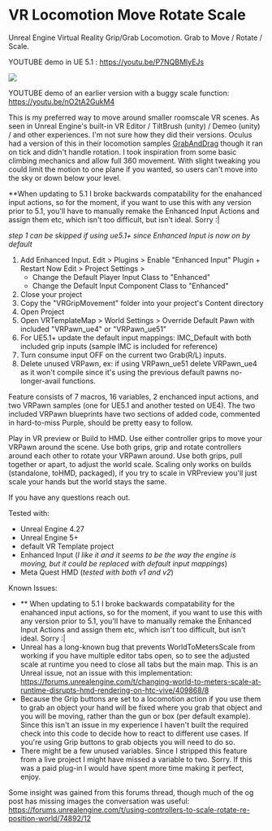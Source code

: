 # VR Locomotion Move Rotate Scale
Unreal Engine Virtual Reality Grip/Grab Locomotion. Grab to Move / Rotate / Scale.

YOUTUBE demo in UE 5.1 : https://youtu.be/P7NQBMlyEJs

![](MoveScaleRotate.gif)

YOUTUBE demo of an earlier version with a buggy scale function: https://youtu.be/nO2tA2GukM4

This is my preferred way to move around smaller roomscale VR scenes.
As seen in Unreal Engine's built-in VR Editor / TiltBrush (unity) / Demeo (unity) / and other experiences. I'm not sure how they did their versions. Oculus had a version of this in their locomotion samples [GrabAndDrag](https://developer.oculus.com/documentation/unreal/unreal-samples/) though it ran on tick and didn't handle rotation. I took inspiration from some basic climbing mechanics and allow full 360 movement. With slight tweaking you could limit the motion to one plane if you wanted, so users can't move into the sky or down below your level.


**When updating to 5.1 I broke backwards compatability for the enahanced input actions, so for the moment, if you want to use this with any version prior to 5.1, you'll have to manually remake the Enhanced Input Actions and assign them etc, which isn't too difficult, but isn't ideal. Sorry :|

*step 1 can be skipped if using ue5.1+ since Enhanced Input is now on by default*
1. Add Enhanced Input.
	Edit > Plugins > Enable "Enhanced Input" Plugin + Restart Now
	Edit > Project Settings >
	- Change the Default Player Input Class to "Enhanced"
	- Change the Default Input Component Class to "Enhanced"
2. Close your project
3. Copy the "VRGripMovement" folder into your project's Content directory
4. Open Project
5. Open VRTemplateMap > World Settings > Override Default Pawn with included "VRPawn_ue4" or "VRPawn_ue51"
6. For UE5.1+ update the default input mappings: IMC_Default with both included grip inputs (sample IMC is included for reference)
7. Turn consume input OFF on the current two Grab(R/L) inputs.
8. Delete unused VRPawn, ex: if using VRPawn_ue51 delete VRPawn_ue4 as it won't compile since it's using the previous default pawns no-longer-avail functions.

Feature consists of 7 macros, 16 variables, 2 enchanced input actions, and two VRPawn samples (one for UE5.1 and another tested on UE4). The two included VRPawn blueprints have two sections of added code, commented in hard-to-miss Purple, should be pretty easy to follow.


Play in VR preview or Build to HMD. Use either controller grips to move your VRPawn around the scene. Use both grips, grip and rotate controllers around each other to rotate your VRPawn around. Use both grips, pull together or apart, to adjust the world scale. Scaling only works on builds (standalone, toHMD, packaged), if you try to scale in VRPreview you'll just scale your hands but the world stays the same.


If you have any questions reach out.

Tested with:
 - Unreal Engine 4.27
 - Unreal Engine 5+ 
 - default VR Template project
 - Enhanced Input (*I like it and it seems to be the way the engine is moving, but it could be replaced with default input mappings*)
 - Meta Quest HMD (*tested with both v1 and v2*)

Known Issues:
- ** When updating to 5.1 I broke backwards compatability for the enahanced input actions, so for the moment, if you want to use this with any version prior to 5.1, you'll have to manually remake the Enhanced Input Actions and assign them etc, which isn't too difficult, but isn't ideal. Sorry :|
- Unreal has a long-known bug that prevents WorldToMetersScale from working if you have multiple editor tabs open, so to see the adjusted scale at runtime you need to close all tabs but the main map. This is an Unreal issue, not an issue with this implementation: https://forums.unrealengine.com/t/changing-world-to-meters-scale-at-runtime-disrupts-hmd-rendering-on-htc-vive/409868/8
- Because the Grip buttons are set to a locomotion action if you use them to grab an object your hand will be fixed where you grab that object and you will be moving, rather than the gun or box (per default example). Since this isn't an issue in my experience I haven't built the required check into this code to decide how to react to different use cases. If you're using Grip buttons to grab objects you will need to do so.
- There might be a few unused variables. Since I stripped this feature from a live project I might have missed a variable to two. Sorry. If this was a paid plug-in I would have spent more time making it perfect, enjoy. 

Some insight was gained from this forums thread, though much of the og post has missing images the conversation was useful:
https://forums.unrealengine.com/t/using-controllers-to-scale-rotate-re-position-world/74892/12
